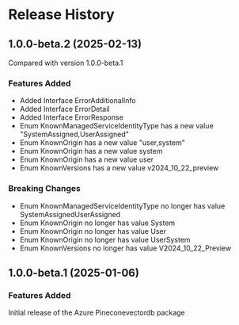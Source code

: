 # Release History
    
## 1.0.0-beta.2 (2025-02-13)
Compared with version 1.0.0-beta.1
    
### Features Added

  - Added Interface ErrorAdditionalInfo
  - Added Interface ErrorDetail
  - Added Interface ErrorResponse
  - Enum KnownManagedServiceIdentityType has a new value "SystemAssigned,UserAssigned"
  - Enum KnownOrigin has a new value "user,system"
  - Enum KnownOrigin has a new value system
  - Enum KnownOrigin has a new value user
  - Enum KnownVersions has a new value v2024_10_22_preview

### Breaking Changes

  - Enum KnownManagedServiceIdentityType no longer has value SystemAssignedUserAssigned
  - Enum KnownOrigin no longer has value System
  - Enum KnownOrigin no longer has value User
  - Enum KnownOrigin no longer has value UserSystem
  - Enum KnownVersions no longer has value V2024_10_22_Preview
    
    
## 1.0.0-beta.1 (2025-01-06)

### Features Added

Initial release of the Azure Pineconevectordb package

